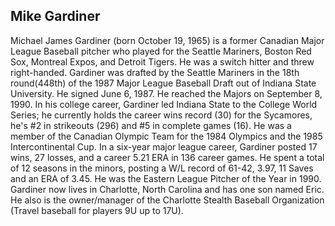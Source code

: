 ## Mike Gardiner

Michael James Gardiner (born October 19, 1965) is a former Canadian Major League Baseball pitcher who played for the Seattle Mariners, Boston Red Sox, Montreal Expos, and Detroit Tigers. He was a switch hitter and threw right-handed.
Gardiner was drafted by the Seattle Mariners in the 18th round(448th) of the 1987 Major League Baseball Draft out of Indiana State University. He signed June 6, 1987. He reached the Majors on September 8, 1990.
In his college career, Gardiner led Indiana State to the College World Series; he currently holds the career wins record (30) for the Sycamores, he's #2 in strikeouts (296) and #5 in complete games (16). He was a member of the Canadian Olympic Team for the 1984 Olympics and the 1985 Intercontinental Cup.
In a six-year major league career, Gardiner posted 17 wins, 27 losses, and a career 5.21 ERA in 136 career games. He spent a total of 12 seasons in the minors, posting a W/L record of 61-42, 3.97, 11 Saves and an ERA of 3.45. He was the Eastern League Pitcher of the Year in 1990.
Gardiner now lives in Charlotte, North Carolina and has one son named Eric. He also is the owner/manager of the Charlotte Stealth Baseball Organization (Travel baseball for players 9U up to 17U).